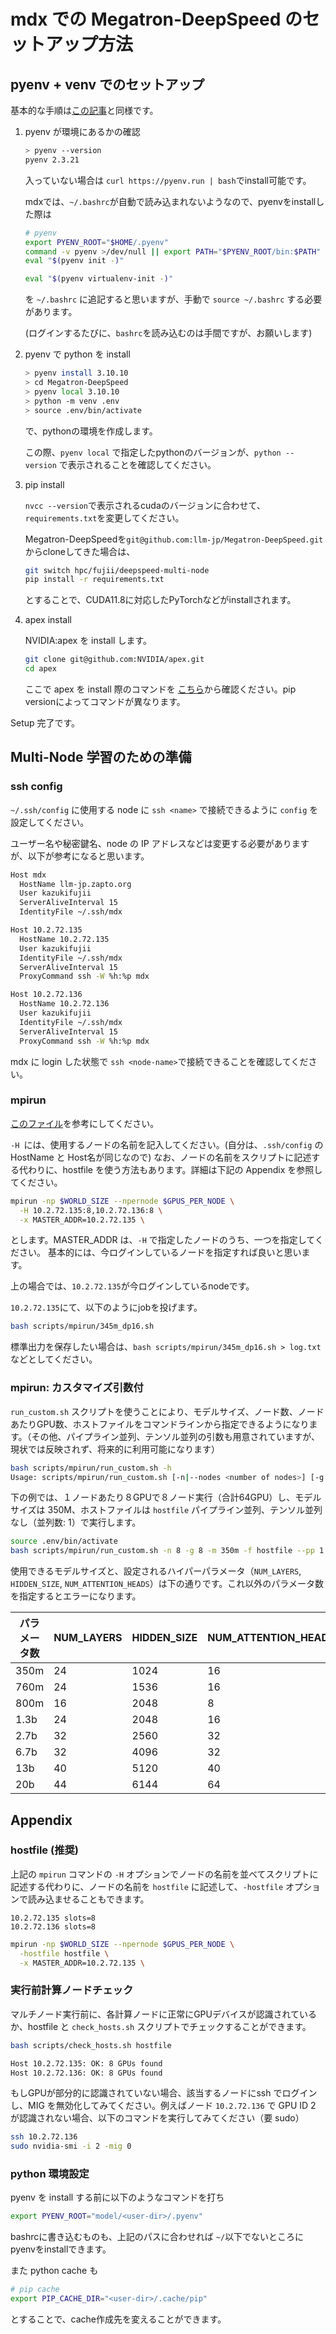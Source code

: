 # mdx での Megatron-DeepSpeed のセットアップ方法

## pyenv + venv でのセットアップ

基本的な手順は[この記事](https://zenn.dev/turing_motors/articles/04c1328bf6095a)と同様です。

1. pyenv が環境にあるかの確認
    ```bash
    > pyenv --version
    pyenv 2.3.21
    ```

    入っていない場合は `curl https://pyenv.run | bash`でinstall可能です。

    mdxでは、`~/.bashrc`が自動で読み込まれないようなので、pyenvをinstallした際は
    ```bash
    # pyenv
    export PYENV_ROOT="$HOME/.pyenv"
    command -v pyenv >/dev/null || export PATH="$PYENV_ROOT/bin:$PATH"
    eval "$(pyenv init -)"

    eval "$(pyenv virtualenv-init -)"
    ```
    を `~/.bashrc` に追記すると思いますが、手動で `source ~/.bashrc` する必要があります。

    (ログインするたびに、`bashrc`を読み込むのは手間ですが、お願いします)

2. pyenv で python を install
    ```bash
    > pyenv install 3.10.10
    > cd Megatron-DeepSpeed
    > pyenv local 3.10.10
    > python -m venv .env
    > source .env/bin/activate
    ```
    で、pythonの環境を作成します。

    この際、`pyenv local` で指定したpythonのバージョンが、`python --version` で表示されることを確認してください。

3. pip install

    `nvcc --version`で表示されるcudaのバージョンに合わせて、`requirements.txt`を変更してください。

    Megatron-DeepSpeedを`git@github.com:llm-jp/Megatron-DeepSpeed.git`からcloneしてきた場合は、
    ```bash
    git switch hpc/fujii/deepspeed-multi-node
    pip install -r requirements.txt
    ```

    とすることで、CUDA11.8に対応したPyTorchなどがinstallされます。

4. apex install

    NVIDIA:apex を install します。
    ```bash
    git clone git@github.com:NVIDIA/apex.git
    cd apex
    ```

    ここで apex を install 際のコマンドを [こちら](https://github.com/NVIDIA/apex#linux)から確認ください。pip versionによってコマンドが異なります。

Setup 完了です。

## Multi-Node 学習のための準備

### ssh config

`~/.ssh/config` に使用する node に `ssh <name>` で接続できるように `config` を設定してください。

ユーザー名や秘密鍵名、node の IP アドレスなどは変更する必要がありますが、以下が参考になると思います。

```bash
Host mdx
  HostName llm-jp.zapto.org
  User kazukifujii
  ServerAliveInterval 15
  IdentityFile ~/.ssh/mdx

Host 10.2.72.135
  HostName 10.2.72.135
  User kazukifujii
  IdentityFile ~/.ssh/mdx
  ServerAliveInterval 15
  ProxyCommand ssh -W %h:%p mdx

Host 10.2.72.136
  HostName 10.2.72.136
  User kazukifujii
  IdentityFile ~/.ssh/mdx
  ServerAliveInterval 15
  ProxyCommand ssh -W %h:%p mdx
```

mdx に login した状態で `ssh <node-name>`で接続できることを確認してください。


### mpirun

[このファイル](https://github.com/llm-jp/Megatron-DeepSpeed/blob/hpc/fujii/deepspeed-multi-node/scripts/mpirun/345m_dp16.sh)を参考にしてください。

`-H `には、使用するノードの名前を記入してください。(自分は、`.ssh/config` の HostName と Host名が同じなので)
なお、ノードの名前をスクリプトに記述する代わりに、hostfile を使う方法もあります。詳細は下記の Appendix を参照してください。

```bash
mpirun -np $WORLD_SIZE --npernode $GPUS_PER_NODE \
  -H 10.2.72.135:8,10.2.72.136:8 \
  -x MASTER_ADDR=10.2.72.135 \
```

とします。MASTER_ADDR は、`-H` で指定したノードのうち、一つを指定してください。
基本的には、今ログインしているノードを指定すれば良いと思います。

上の場合では、`10.2.72.135`が今ログインしているnodeです。


`10.2.72.135`にて、以下のようにjobを投げます。

```bash
bash scripts/mpirun/345m_dp16.sh
```

標準出力を保存したい場合は、`bash scripts/mpirun/345m_dp16.sh > log.txt` などとしてください。

### mpirun: カスタマイズ引数付

`run_custom.sh` スクリプトを使うことにより、モデルサイズ、ノード数、ノードあたりGPU数、ホストファイルをコマンドラインから指定できるようになります。（その他、パイプライン並列、テンソル並列の引数も用意されていますが、現状では反映されず、将来的に利用可能になります）


```bash
bash scripts/mpirun/run_custom.sh -h
Usage: scripts/mpirun/run_custom.sh [-n|--nodes <number of nodes>] [-g|--gpus <number of GPUs per node>] [-f|--hostfile <hostfile path>] [-m|--model <model size>] [--pp <Pipeline parallel size>] [--tp <Tensor parallel size>]
```

下の例では、１ノードあたり８GPUで８ノード実行（合計64GPU）し、モデルサイズは 350M、ホストファイルは `hostfile` パイプライン並列、テンソル並列なし（並列数: 1）で実行します。

```bash
source .env/bin/activate
bash scripts/mpirun/run_custom.sh -n 8 -g 8 -m 350m -f hostfile --pp 1 --tp 1
```

使用できるモデルサイズと、設定されるハイパーパラメータ（`NUM_LAYERS`, `HIDDEN_SIZE`, `NUM_ATTENTION_HEADS`）は下の通りです。これ以外のパラメータ数を指定するとエラーになります。

| パラメータ数 | NUM_LAYERS | HIDDEN_SIZE | NUM_ATTENTION_HEADS |
| ---------- | ---------- | ----------- | ------------------- |
| 350m       | 24         | 1024        | 16                  |
| 760m       | 24         | 1536        | 16                  |
| 800m       | 16         | 2048        | 8                   |
| 1.3b       | 24         | 2048        | 16                  |
| 2.7b       | 32         | 2560        | 32                  |
| 6.7b       | 32         | 4096        | 32                  |
| 13b        | 40         | 5120        | 40                  |
| 20b        | 44         | 6144        | 64                  |


## Appendix

### hostfile (推奨)

上記の `mpirun` コマンドの `-H` オプションでノードの名前を並べてスクリプトに記述する代わりに、ノードの名前を `hostfile` に記述して、`-hostfile` オプションで読み込ませることもできます。

```text
10.2.72.135 slots=8
10.2.72.136 slots=8
```

```bash
mpirun -np $WORLD_SIZE --npernode $GPUS_PER_NODE \
  -hostfile hostfile \
  -x MASTER_ADDR=10.2.72.135 \
```

### 実行前計算ノードチェック

マルチノード実行前に、各計算ノードに正常にGPUデバイスが認識されているか、hostfile と `check_hosts.sh` スクリプトでチェックすることができます。

```bash
bash scripts/check_hosts.sh hostfile

Host 10.2.72.135: OK: 8 GPUs found
Host 10.2.72.136: OK: 8 GPUs found
```

もしGPUが部分的に認識されていない場合、該当するノードにssh でログインし、MIG を無効化してみてください。例えばノード `10.2.72.136` で GPU ID 2 が認識されない場合、以下のコマンドを実行してみてください（要 sudo）

```bash
ssh 10.2.72.136
sudo nvidia-smi -i 2 -mig 0
```


### python 環境設定

pyenv を install する前に以下のようなコマンドを打ち

```bash
export PYENV_ROOT="model/<user-dir>/.pyenv"
```

bashrcに書き込むものも、上記のパスに合わせれば `~/`以下でないところにpyenvをinstallできます。

また python cache も

```bash
# pip cache
export PIP_CACHE_DIR="<user-dir>/.cache/pip"
```

とすることで、cache作成先を変えることができます。

